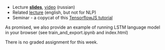 * Lecture [__slides__](https://github.com/yandexdataschool/nlp_course/blob/2020/resources/slides/nlp2020_compression_acceleration.pdf), [video](https://yadi.sk/i/Ihdr-t9tYgsaMA) (russian)
* Related [lecture](https://www.youtube.com/watch?v=CrDRr2fxbsg) (english, but not for NLP)
* Seminar - a copycat of this [TensorflowJS tutorial](https://www.tensorflow.org/js/tutorials/training/linear_regression)


As promised, we also provide an example of running LSTM language model in your browser (see train_and_export.ipynb and index.html)

There is no graded assignment for this week.
